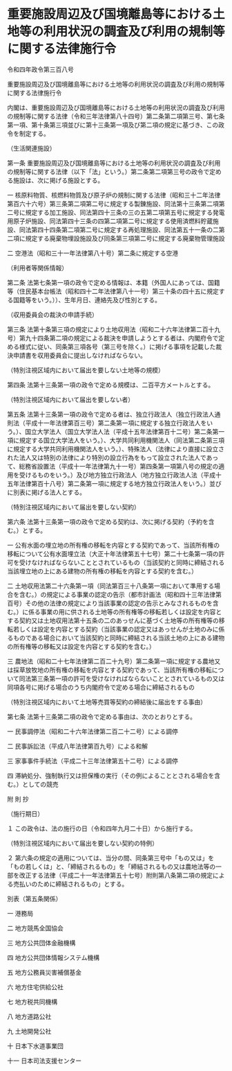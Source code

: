 # 重要施設周辺及び国境離島等における土地等の利用状況の調査及び利用の規制等に関する法律施行令

令和四年政令第三百八号

重要施設周辺及び国境離島等における土地等の利用状況の調査及び利用の規制等に関する法律施行令

内閣は、重要施設周辺及び国境離島等における土地等の利用状況の調査及び利用の規制等に関する法律（令和三年法律第八十四号）第二条第二項第三号、第七条第一項、第十条第三項並びに第十三条第一項及び第二項の規定に基づき、この政令を制定する。

（生活関連施設）

第一条 重要施設周辺及び国境離島等における土地等の利用状況の調査及び利用の規制等に関する法律（以下「法」という。）第二条第二項第三号の政令で定める施設は、次に掲げる施設とする。

一 核原料物質、核燃料物質及び原子炉の規制に関する法律（昭和三十二年法律第百六十六号）第三条第二項第二号に規定する製錬施設、同法第十三条第二項第二号に規定する加工施設、同法第四十三条の三の五第二項第五号に規定する発電用原子炉施設、同法第四十三条の四第二項第二号に規定する使用済燃料貯蔵施設、同法第四十四条第二項第二号に規定する再処理施設、同法第五十一条の二第二項に規定する廃棄物埋設施設及び同条第三項第二号に規定する廃棄物管理施設

二 空港法（昭和三十一年法律第八十号）第二条に規定する空港

（利用者等関係情報）

第二条 法第七条第一項の政令で定める情報は、本籍（外国人にあっては、国籍等（住民基本台帳法（昭和四十二年法律第八十一号）第三十条の四十五に規定する国籍等をいう。））、生年月日、連絡先及び性別とする。

（収用委員会の裁決の申請手続）

第三条 法第十条第三項の規定により土地収用法（昭和二十六年法律第二百十九号）第九十四条第二項の規定による裁決を申請しようとする者は、内閣府令で定める様式に従い、同条第三項各号（第三号を除く。）に掲げる事項を記載した裁決申請書を収用委員会に提出しなければならない。

（特別注視区域内において届出を要しない土地等の規模）

第四条 法第十三条第一項の政令で定める規模は、二百平方メートルとする。

（特別注視区域内において届出を要しない者）

第五条 法第十三条第一項の政令で定める者は、独立行政法人（独立行政法人通則法（平成十一年法律第百三号）第二条第一項に規定する独立行政法人をいう。）、国立大学法人（国立大学法人法（平成十五年法律第百十二号）第二条第一項に規定する国立大学法人をいう。）、大学共同利用機関法人（同法第二条第三項に規定する大学共同利用機関法人をいう。）、特殊法人（法律により直接に設立された法人又は特別の法律により特別の設立行為をもって設立された法人であって、総務省設置法（平成十一年法律第九十一号）第四条第一項第八号の規定の適用を受けるものをいう。）及び地方独立行政法人（地方独立行政法人法（平成十五年法律第百十八号）第二条第一項に規定する地方独立行政法人をいう。）並びに別表に掲げる法人とする。

（特別注視区域内において届出を要しない契約）

第六条 法第十三条第一項の政令で定める契約は、次に掲げる契約（予約を含む。）とする。

一 公有水面の埋立地の所有権の移転を内容とする契約であって、当該所有権の移転について公有水面埋立法（大正十年法律第五十七号）第二十七条第一項の許可を受けなければならないこととされているもの（当該契約と同時に締結される当該埋立地の上にある建物の所有権の移転を内容とする契約を含む。）

二 土地収用法第二十六条第一項（同法第百三十八条第一項において準用する場合を含む。）の規定による事業の認定の告示（都市計画法（昭和四十三年法律第百号）その他の法律の規定により当該事業の認定の告示とみなされるものを含む。）に係る事業の用に供される土地等の所有権等の移転若しくは設定を内容とする契約又は土地収用法第十五条の二のあっせんに基づく土地等の所有権等の移転若しくは設定を内容とする契約（当該事業の認定又はあっせんが土地のみに係るものである場合において当該契約と同時に締結される当該土地の上にある建物の所有権等の移転又は設定を内容とする契約を含む。）

三 農地法（昭和二十七年法律第二百二十九号）第二条第一項に規定する農地又は採草放牧地の所有権の移転を内容とする契約であって、当該所有権の移転について同法第三条第一項の許可を受けなければならないこととされているもの又は同項各号に掲げる場合のうち内閣府令で定める場合に締結されるもの

（特別注視区域内において土地等売買等契約の締結後に届出をする事由）

第七条 法第十三条第二項の政令で定める事由は、次のとおりとする。

一 民事調停法（昭和二十六年法律第二百二十二号）による調停

二 民事訴訟法（平成八年法律第百九号）による和解

三 家事事件手続法（平成二十三年法律第五十二号）による調停

四 滞納処分、強制執行又は担保権の実行（その例によることとされる場合を含む。）としての競売

附 則 抄

（施行期日）

１ この政令は、法の施行の日（令和四年九月二十日）から施行する。

（特別注視区域内において届出を要しない契約の特例）

２ 第六条の規定の適用については、当分の間、同条第三号中「もの又は」を「もの若しくは」と、「締結されるもの」を「締結されるもの又は農地法等の一部を改正する法律（平成二十一年法律第五十七号）附則第八条第二項の規定による売払いのために締結されるもの」とする。

別表（第五条関係）

一 港務局

二 地方競馬全国協会

三 地方公共団体金融機構

四 地方公共団体情報システム機構

五 地方公務員災害補償基金

六 地方住宅供給公社

七 地方税共同機構

八 地方道路公社

九 土地開発公社

十 日本下水道事業団

十一 日本司法支援センター
